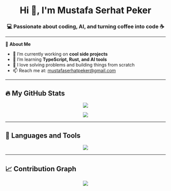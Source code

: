 <h1 align="center">Hi 👋, I'm Mustafa Serhat Peker</h1>
<h3 align="center">💻 Passionate about coding, AI, and turning coffee into code ☕</h3>

---

🌟 **About Me**

- 🔭 I’m currently working on **cool side projects**
- 🌱 I’m learning **TypeScript, Rust, and AI tools**
- 🧠 I love solving problems and building things from scratch
- 📫 Reach me at: mustafaserhatpeker@gmail.com

---

## 🔥 My GitHub Stats



<p align="center">
  <img src="https://github-readme-streak-stats.herokuapp.com?user=Mustafaserhatpeker&theme=tokyonight&hide_border=true" />
</p>

<p align="center">
  <img src="https://github-readme-activity-graph.cyclic.app/graph?username=Mustafaserhatpeker&theme=tokyo-night&hide_border=true" />
</p>

---

## 🧰 Languages and Tools

<p align="center">
  <img src="https://skillicons.dev/icons?i=python,js,ts,nodejs,react,nextjs,tailwind,html,css,git,github,vscode&perline=8" />
</p>

---

## 📈 Contribution Graph

<p align="center">
  <img src="https://github-readme-activity-graph.vercel.app/graph?username=Mustafaserhatpeker&bg_color=1a1b27&color=00ffe0&line=00ffee&point=ffffff&hide_border=true" />
</p>
